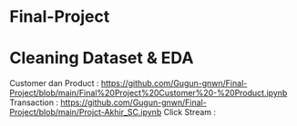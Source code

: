 # Final-Project
# Cleaning Dataset & EDA 
Customer dan Product : https://github.com/Gugun-gnwn/Final-Project/blob/main/Final%20Project%20Customer%20-%20Product.ipynb
Transaction : https://github.com/Gugun-gnwn/Final-Project/blob/main/Projct-Akhir_SC.ipynb
Click Stream :
